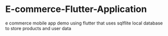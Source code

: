 # E-commerce-Flutter-Application
e commerce mobile app demo using flutter that uses sqlflite local database to store products and user data
